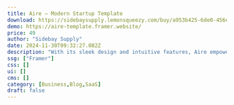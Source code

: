 ```yaml
---
title: Aire — Modern Startup Template
download: https://sidebaysupply.lemonsqueezy.com/buy/a953b425-6de0-456e-a86b-b16a2d6c763d
demo: https://aire-template.framer.website/
price: 49
author: "Sidebay Supply"
date: 2024-11-30T09:32:27.082Z
description: "With its sleek design and intuitive features, Aire empowers you to effortlessly launch your software as a service. Tailored for modern businesses, it offers a platform where functionality meets elegance."
ssg: ["Framer"]
css: []
ui: []
cms: []
category: [Business,Blog,SaaS]
draft: false
---
```

